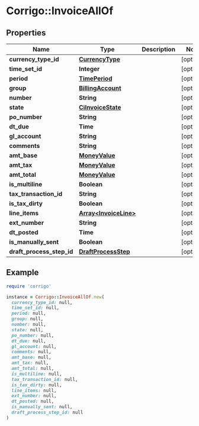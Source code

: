 # Corrigo::InvoiceAllOf

## Properties

| Name | Type | Description | Notes |
| ---- | ---- | ----------- | ----- |
| **currency_type_id** | [**CurrencyType**](CurrencyType.md) |  | [optional] |
| **time_set_id** | **Integer** |  | [optional] |
| **period** | [**TimePeriod**](TimePeriod.md) |  | [optional] |
| **group** | [**BillingAccount**](BillingAccount.md) |  | [optional] |
| **number** | **String** |  | [optional] |
| **state** | [**CiInvoiceState**](CiInvoiceState.md) |  | [optional] |
| **po_number** | **String** |  | [optional] |
| **dt_due** | **Time** |  | [optional] |
| **gl_account** | **String** |  | [optional] |
| **comments** | **String** |  | [optional] |
| **amt_base** | [**MoneyValue**](MoneyValue.md) |  | [optional] |
| **amt_tax** | [**MoneyValue**](MoneyValue.md) |  | [optional] |
| **amt_total** | [**MoneyValue**](MoneyValue.md) |  | [optional] |
| **is_multiline** | **Boolean** |  | [optional] |
| **tax_transaction_id** | **String** |  | [optional] |
| **is_tax_dirty** | **Boolean** |  | [optional] |
| **line_items** | [**Array&lt;InvoiceLine&gt;**](InvoiceLine.md) |  | [optional] |
| **ext_number** | **String** |  | [optional] |
| **dt_posted** | **Time** |  | [optional] |
| **is_manually_sent** | **Boolean** |  | [optional] |
| **draft_process_step_id** | [**DraftProcessStep**](DraftProcessStep.md) |  | [optional] |

## Example

```ruby
require 'corrigo'

instance = Corrigo::InvoiceAllOf.new(
  currency_type_id: null,
  time_set_id: null,
  period: null,
  group: null,
  number: null,
  state: null,
  po_number: null,
  dt_due: null,
  gl_account: null,
  comments: null,
  amt_base: null,
  amt_tax: null,
  amt_total: null,
  is_multiline: null,
  tax_transaction_id: null,
  is_tax_dirty: null,
  line_items: null,
  ext_number: null,
  dt_posted: null,
  is_manually_sent: null,
  draft_process_step_id: null
)
```

